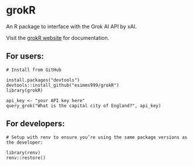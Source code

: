 # grokR

An R package to interface with the Grok AI API by xAI.  

Visit the [grokR website](https://esimms999.github.io/grokR/) for documentation.  


## For users:

    # Install from GitHub  

    install.packages("devtools")  
    devtools::install_github("esimms999/grokR")  
    library(grokR)  
    
    api_key <- "your API key here"  
    query_grok("What is the capital city of England?", api_key)  

  
## For developers:

    # Setup with renv to ensure you’re using the same package versions as the developer:  

    library(renv)  
    renv::restore()  
